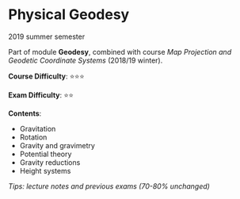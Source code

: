 # Physical Geodesy

2019 summer semester

Part of module **Geodesy**, combined with course *Map Projection and Geodetic Coordinate Systems* (2018/19 winter).

**Course Difficulty**: ⭐️⭐️⭐️

**Exam Difficulty**: ⭐️⭐️

**Contents**:

* Gravitation
* Rotation
* Gravity and gravimetry
* Potential theory
* Gravity reductions
* Height systems

*Tips: lecture notes and previous exams (70-80% unchanged)*